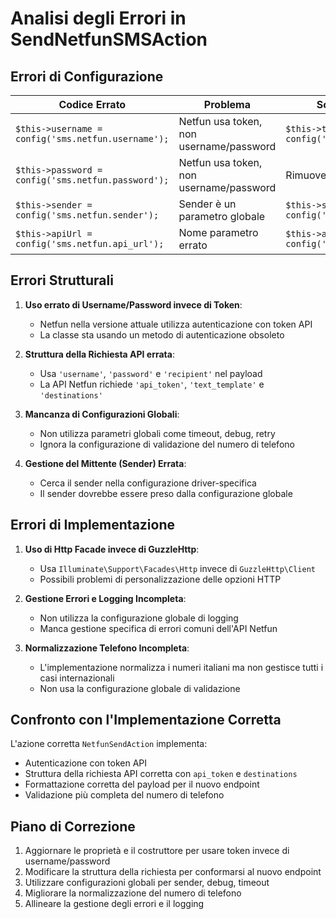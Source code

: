 # Analisi degli Errori in SendNetfunSMSAction

## Errori di Configurazione

| Codice Errato | Problema | Soluzione Corretta |
|---------------|----------|-------------------|
| `$this->username = config('sms.netfun.username');` | Netfun usa token, non username/password | `$this->token = config('sms.netfun.token');` |
| `$this->password = config('sms.netfun.password');` | Netfun usa token, non username/password | Rimuovere - non necessario |
| `$this->sender = config('sms.netfun.sender');` | Sender è un parametro globale | `$this->sender = config('sms.from.name');` |
| `$this->apiUrl = config('sms.netfun.api_url');` | Nome parametro errato | `$this->apiUrl = config('sms.netfun.endpoint');` |

## Errori Strutturali

1. **Uso errato di Username/Password invece di Token**:
   - Netfun nella versione attuale utilizza autenticazione con token API
   - La classe sta usando un metodo di autenticazione obsoleto

2. **Struttura della Richiesta API errata**:
   - Usa `'username'`, `'password'` e `'recipient'` nel payload
   - La API Netfun richiede `'api_token'`, `'text_template'` e `'destinations'`

3. **Mancanza di Configurazioni Globali**:
   - Non utilizza parametri globali come timeout, debug, retry
   - Ignora la configurazione di validazione del numero di telefono

4. **Gestione del Mittente (Sender) Errata**:
   - Cerca il sender nella configurazione driver-specifica
   - Il sender dovrebbe essere preso dalla configurazione globale

## Errori di Implementazione

1. **Uso di Http Facade invece di GuzzleHttp**:
   - Usa `Illuminate\Support\Facades\Http` invece di `GuzzleHttp\Client`
   - Possibili problemi di personalizzazione delle opzioni HTTP

2. **Gestione Errori e Logging Incompleta**:
   - Non utilizza la configurazione globale di logging
   - Manca gestione specifica di errori comuni dell'API Netfun

3. **Normalizzazione Telefono Incompleta**:
   - L'implementazione normalizza i numeri italiani ma non gestisce tutti i casi internazionali
   - Non usa la configurazione globale di validazione

## Confronto con l'Implementazione Corretta

L'azione corretta `NetfunSendAction` implementa:
- Autenticazione con token API
- Struttura della richiesta API corretta con `api_token` e `destinations`
- Formattazione corretta del payload per il nuovo endpoint
- Validazione più completa del numero di telefono

## Piano di Correzione

1. Aggiornare le proprietà e il costruttore per usare token invece di username/password
2. Modificare la struttura della richiesta per conformarsi al nuovo endpoint
3. Utilizzare configurazioni globali per sender, debug, timeout
4. Migliorare la normalizzazione del numero di telefono
5. Allineare la gestione degli errori e il logging
